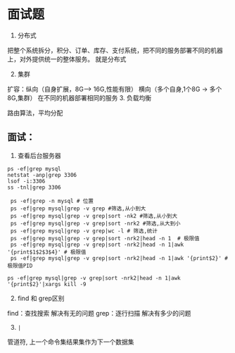 # 面试题
1.  分布式

把整个系统拆分，积分、订单、库存、支付系统，把不同的服务部署不同的机器上，对外提供统一的整体服务。 就是分布式

2. 集群

扩容：纵向（自身扩展，8G——> 16G,性能有限） 横向（多个自身,1个8G -> 多个8G,集群）
在不同的机器部署相同的服务
3. 负载均衡

路由算法，平均分配

## 面试：
1. 查看后台服务器
``` 
ps -ef|grep mysql
netstat -anp|grep 3306 
lsof -i:3306
ss -tnl|grep 3306
```
```
 ps -ef|grep -n mysql # 位置
 ps -ef|grep mysql|grep -v grep #筛选,从小到大
 ps -ef|grep mysql|grep -v grep|sort -nk2 #筛选,从小到大
 ps -ef|grep mysql|grep -v grep|sort -nrk2 #筛选,从大到小
 ps -ef|grep mysql|grep -v grep|wc -l # 筛选,统计
 ps -ef|grep mysql|grep -v grep|sort -nrk2|head -n 1  # 极限值
 ps -ef|grep mysql|grep -v grep|sort -nrk2|head -n 1|awk '{print$1$2$3$4}' # 极限值
 ps -ef|grep mysql|grep -v grep|sort -nrk2|head -n 1|awk '{print$2}' # 极限值PID
```
``` 删除
ps -ef|grep mysql|grep -v grep|sort -nrk2|head -n 1|awk '{print$2}'|xargs kill -9
```
2. find 和 grep区别

find：查找搜索 解决有无的问题
grep：逐行扫描  解决有多少的问题

3. `|`

管道符, 上一个命令集结果集作为下一个数据集
